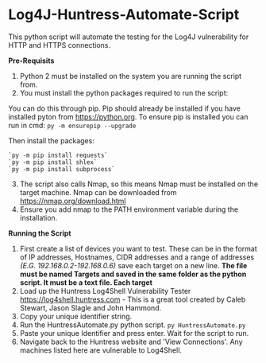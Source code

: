 # Log4J-Huntress-Automate-Script
This python script will automate the testing for the Log4J vulnerability for HTTP and HTTPS connections.

**Pre-Requisits**

1. Python 2 must be installed on the system you are running the script from.
2. You must install the python packages required to run the script:

  You can do this through pip. Pip should already be installed if you have installed pyton from https://python.org.
  To ensure pip is installed you can run in cmd:
    `py -m ensurepip --upgrade`
  
  Then install the packages:
  
    `py -m pip install requests`
    `py -m pip install shlex`
    `py -m pip install subprocess`
    
 3. The script also calls Nmap, so this means Nmap must be installed on the target machine. Nmap can be downloaded from https://nmap.org/download.html
 4. Ensure you add nmap to the PATH environment variable during the installation.

**Running the Script**

1. First create a list of devices you want to test. These can be in the format of IP addresses, Hostnames, CIDR addresses and a range of addresses _(E.G. 192.168.0.2-192.168.0.6)_ save each target on a new line.  **The file must be named Targets and saved in the same folder as the python script. It must be a text file. Each target**
2. Load up the Huntress Log4Shell Vulnerability Tester https://log4shell.huntress.com - This is a great tool created by Caleb Stewart, Jason Slagle and John Hammond.
3. Copy your unique identifier string.
4. Run the HuntressAutomate.py python script.
    `py HuntressAutomate.py`
5. Paste your unique Identifier and press enter. Wait for the script to run.
6. Navigate back to the Huntress website and 'View Connections'. Any machines listed here are vulnerable to Log4Shell.  
